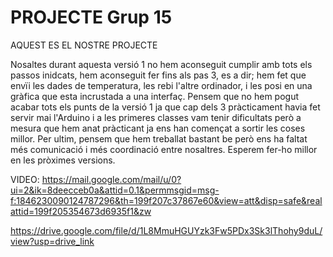 # PROJECTE Grup 15
AQUEST ES EL NOSTRE PROJECTE

Nosaltes durant aquesta versió 1 no hem aconseguit cumplir amb tots els passos inidcats, hem aconseguit fer fins als pas 3, es a dir; hem fet que envïi les dades de temperatura, les rebi l'altre ordinador, i les posi en una gràfica que esta incrustada a una interfaç. Pensem que no hem pogut acabar tots els punts de la versió 1 ja que cap dels 3 pràcticament havia fet servir mai l'Arduino i a les primeres classes vam tenir dificultats però a mesura que hem anat pràcticant ja ens han començat a sortir les coses millor. Per ultim, pensem que hem treballat bastant be però ens ha faltat més comunicació i més coordinació entre nosaltres. Esperem fer-ho millor en les pròximes versions.

VIDEO:
https://mail.google.com/mail/u/0?ui=2&ik=8deecceb0a&attid=0.1&permmsgid=msg-f:1846230090124787296&th=199f207c37867e60&view=att&disp=safe&realattid=199f205354673d6935f1&zw

https://drive.google.com/file/d/1L8MmuHGUYzk3Fw5PDx3Sk3lThohy9duL/view?usp=drive_link



